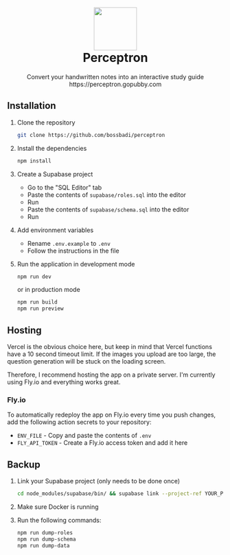 <h1 align="center">
  <img src="https://perceptron.gopubby.com/favicon.png" width="100" height="100">
  <br>
  Perceptron
</h1>
<p align="center">
  Convert your handwritten notes into an interactive study guide
  <br>
  https://perceptron.gopubby.com
</p>

## Installation

1. Clone the repository

   ```bash
   git clone https://github.com/bossbadi/perceptron
   ```

1. Install the dependencies

   ```bash
   npm install
   ```

1. Create a Supabase project

   - Go to the "SQL Editor" tab
   - Paste the contents of `supabase/roles.sql` into the editor
   - Run
   - Paste the contents of `supabase/schema.sql` into the editor
   - Run

1. Add environment variables

   - Rename `.env.example` to `.env`
   - Follow the instructions in the file

1. Run the application in development mode

   ```bash
   npm run dev
   ```

   or in production mode

   ```bash
   npm run build
   npm run preview
   ```

## Hosting

Vercel is the obvious choice here, but keep in mind that Vercel functions have a 10 second timeout limit. If the images you upload are too large, the question generation will be stuck on the loading screen.

Therefore, I recommend hosting the app on a private server. I'm currently using Fly.io and everything works great.

### Fly.io

To automatically redeploy the app on Fly.io every time you push changes, add the following action secrets to your repository:

- `ENV_FILE` - Copy and paste the contents of `.env`
- `FLY_API_TOKEN` - Create a Fly.io access token and add it here

## Backup

1. Link your Supabase project (only needs to be done once)

   ```bash
   cd node_modules/supabase/bin/ && supabase link --project-ref YOUR_PROJECT_REFERENCE_ID
   ```

2. Make sure Docker is running

3. Run the following commands:

   ```bash
   npm run dump-roles
   npm run dump-schema
   npm run dump-data
   ```
